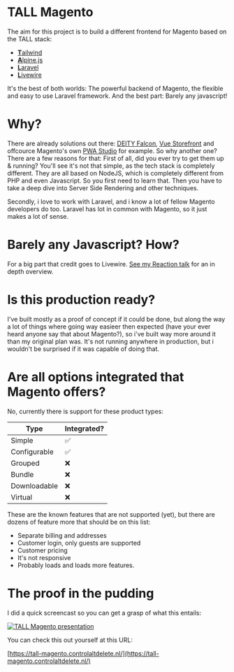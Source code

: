 # TALL Magento

The aim for this project is to build a different frontend for Magento based on the TALL stack:

- [**T**ailwind](https://tailwindcss.com/)
- [**A**lpine.js](https://github.com/alpinejs/alpine)
- [**L**aravel](https://github.com/alpinejs/alpine)
- [**L**ivewire](https://laravel-livewire.com/)

It's the best of both worlds: The powerful backend of Magento, the flexible and easy to use Laravel framework. And the best part: Barely any javascript!

# Why?

There are already solutions out there: [DEITY Falcon](https://github.com/deity-io/falcon), [Vue Storefront](https://www.vuestorefront.io/) and offcource Magento's own [PWA Studio](https://github.com/magento/pwa-studio) for example. So why another one? There are a few reasons for that: First of all, did you ever try to get them up & running? You'll see it's not that simple, as the tech stack is completely different. They are all based on NodeJS, which is completely different from PHP and even Javascript. So you first need to learn that. Then you have to take a deep dive into Server Side Rendering and other techniques. 

Secondly, i love to work with Laravel, and i know a lot of fellow Magento developers do too. Laravel has lot in common with Magento, so it just makes a lot of sense.

# Barely any Javascript? How?

For a big part that credit goes to Livewire. [See my Reaction talk](https://www.youtube.com/watch?v=MC36voF-2BA) for an in depth overview.  

# Is this production ready?

I've built mostly as a proof of concept if it could be done, but along the way a lot of things where going way easieer then expected (have your ever heard anyone say that about Magento?), so i've built way more around it than my original plan was. It's not running anywhere in production, but i wouldn't be surprised if it was capable of doing that.

# Are all options integrated that Magento offers?

No, currently there is support for these product types:

|Type|Integrated?|
|---|---|
|Simple|✅|
|Configurable|✅|
|Grouped|❌|
|Bundle|❌|
|Downloadable|❌|
|Virtual|❌|

These are the known features that are not supported (yet), but there are dozens of feature more that should be on this list:
- Separate billing and addresses
- Customer login, only guests are supported
- Customer pricing
- It's not responsive
- Probably loads and loads more features.

# The proof in the pudding

I did a quick screencast so you can get a grasp of what this entails:

[![TALL Magento presentation](https://img.youtube.com/vi/0upyB6NbLnc/0.jpg)](https://www.youtube.com/watch?v=0upyB6NbLnc)

You can check this out yourself at this URL:

[https://tall-magento.controlaltdelete.nl/](https://tall-magento.controlaltdelete.nl/)

